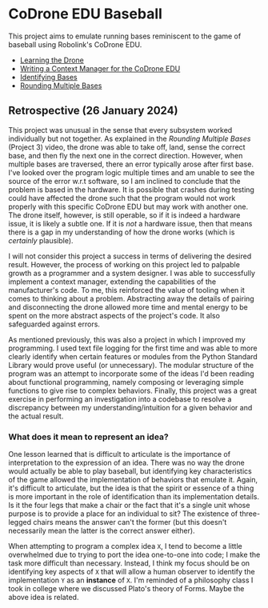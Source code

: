 # CoDrone EDU Baseball
This project aims to emulate running bases reminiscent to the game of baseball using Robolink's CoDrone EDU.

- [Learning the Drone](https://youtu.be/gT2dIVrDKJQ)
- [Writing a Context Manager for the CoDrone EDU](https://youtu.be/8owxnUHKqYI?si=ogO2HIm1DhJISbKO)
- [Identifying Bases](https://youtu.be/n5RHxK8Ozew)
- [Rounding Multiple Bases](https://youtu.be/xHTBC7PvPYI)

## Retrospective (26 January 2024)

This project was unusual in the sense that every subsystem worked individually but not together. As explained in the _Rounding Multiple Bases_ (Project 3) video, the drone was able to take off, land, sense the correct base, and then fly the next one in the correct direction. However, when multiple bases are traversed, there an error typically arose after first base. I've looked over the program logic multiple times and am unable to see the source of the error w.r.t software, so I am inclined to conclude that the problem is based in the hardware. It is possible that crashes during testing could have affected the drone such that the program would not work properly with this specific CoDrone EDU but may work with another one. The drone itself, however, is still operable, so if it is indeed a hardware issue, it is likely a subtle one. If it is _not_ a hardware issue, then that means there is a gap in my understanding of how the drone works (which is _certainly_ plausible).

I will not consider this project a success in terms of delivering the desired result. However, the process of working on this project led to palpable growth as a programmer and a system designer. I was able to successfully implement a context manager, extending the capabilities of the manufacturer's code. To me, this reinforced the value of tooling when it comes to thinking about a problem. Abstracting away the details of pairing and disconnecting the drone allowed more time and mental energy to be spent on the more abstract aspects of the project's code. It also safeguarded against errors.

As mentioned previously, this was also a project in which I improved my programming. I used text file logging for the first time and was able to more clearly identify when certain features or modules from the Python Standard Library would prove useful (or unnecessary). The modular structure of the program was an attempt to incorporate some of the ideas I'd been reading about functional programming, namely composing or leveraging simple functions to give rise to complex behaviors. Finally, this project was a great exercise in performing an investigation into a codebase to resolve a discrepancy between my understanding/intuition for a given behavior and the actual result. 

### What does it mean to represent an idea?

One lesson learned that is difficult to articulate is the importance of interpretation to the expression of an idea. There was no way the drone would actually be able to play baseball, but identifying key characteristics of the game allowed the implementation of behaviors that emulate it. Again, it's difficult to articulate, but the idea is that the spirit or essence of a thing is more important in the role of identification than its implementation details. Is it the four legs that make a chair or the fact that it's a single unit whose purpose is to provide a place for an individual to sit? The existence of three-legged chairs means the answer can't the former (but this doesn't necessarily mean the latter is the correct answer either).

When attempting to program a complex idea `X`, I tend to become a little overwhelmed due to trying to port the idea one-to-one into code; I make the task more difficult than necessary. Instead, I think my focus should be on identifying key aspects of `X` that will allow a human observer to identify the implementation `Y` as an **instance** of `X`. I'm reminded of a philosophy class I took in college where we discussed Plato's theory of Forms. Maybe the above idea is related.
